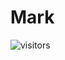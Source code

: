 # Mark

 ![visitors](https://visitor-badge.glitch.me/badge?page_id=pxs797&left_color=blue&right_color=gray)
